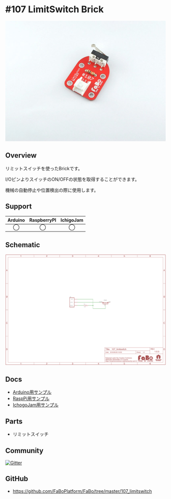 # #107 LimitSwitch Brick

![](./img/107_limitswitch.jpg)
<!--COLORME-->

## Overview
リミットスイッチを使ったBrickです。

I/OピンよりスイッチのON/OFFの状態を取得することができます。

機械の自動停止や位置検出の際に使用します。

## Support
|Arduino|RaspberryPI|IchigoJam|
|:--:|:--:|:--:|
|◯|◯|◯|

## Schematic
![](./img/107_limitswitch_sch.png)

## Docs

* [Arduino用サンプル](http://docs.fabo.io/fabo/arduino/brick_analog/107_brick_analog_limitswitch.html)
* [RaspPi用サンプル](http://docs.fabo.io/fabo/rasppi/brick_analog/107_brick_analog_limitswitch.html)
* [IchogoJam用サンプル](http://docs.fabo.io/fabo/ichigojam/brick_analog/107_brick_analog_limitswitch.html)

## Parts
- リミットスイッチ

## Community
<a href="https://gitter.im/FaBoPlatform/Lobby" target="_blank"><img src="https://badges.gitter.im/gitterHQ/developers.svg" alt="Gitter"></a>

## GitHub
- https://github.com/FaBoPlatform/FaBo/tree/master/107_limitswitch
